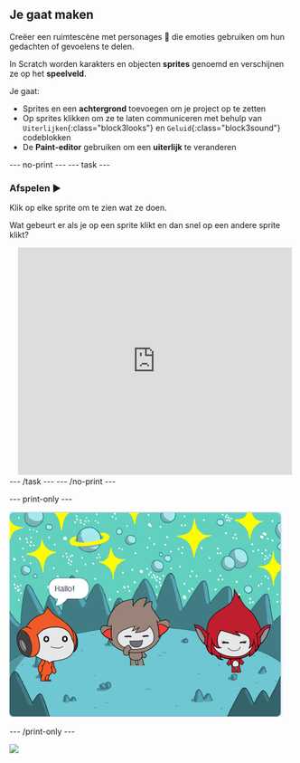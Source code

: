 ## Je gaat maken

Creëer een ruimtescène met personages 👾 die emoties gebruiken om hun gedachten of gevoelens te delen.

In Scratch worden karakters en objecten **sprites** genoemd en verschijnen ze op het **speelveld**.

Je gaat:
+ Sprites en een **achtergrond** toevoegen om je project op te zetten
+ Op sprites klikken om ze te laten communiceren met behulp van `Uiterlijken`{:class="block3looks"} en `Geluid`{:class="block3sound"} codeblokken
+ De **Paint-editor** gebruiken om een **uiterlijk** te veranderen

--- no-print ---
--- task ---
### Afspelen ▶️
<div style="display: flex; flex-wrap: wrap">
<div style="flex-basis: 175px; flex-grow: 1">  
Klik op elke sprite om te zien wat ze doen. 

Wat gebeurt er als je op een sprite klikt en dan snel op een andere sprite klikt?
</div>
<div class="scratch-preview" style="margin-left: 15px;">
  <iframe allowtransparency="true" width="485" height="402" src="https://scratch.mit.edu/projects/embed/595587060/?autostart=false" frameborder="0"></iframe>
</div>
</div>
--- /task ---
--- /no-print ---

--- print-only ---

![Het voltooide project.](images/showcase_static.png)

--- /print-only ---

![](https://code.org/api/hour/begin_raspi_space.png)

